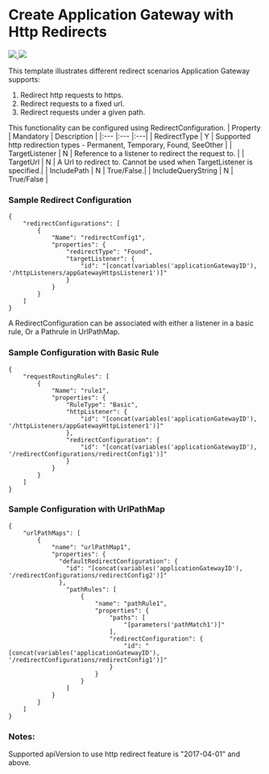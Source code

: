 # Create Application Gateway with Http Redirects

<a href="https://portal.azure.com/#create/Microsoft.Template/uri/https%3A%2F%2Fraw.githubusercontent.com%2FAzure%2Fazure-quickstart-templates%2Fmaster%2F101-application-gateway-redirect%2Fazuredeploy.json" target="_blank">
    <img src="http://azuredeploy.net/deploybutton.png"/>
</a>
<a href="http://armviz.io/#/?load=https%3A%2F%2Fraw.githubusercontent.com%2FAzure%2Fazure-quickstart-templates%2Fmaster%2F101-application-gateway-redirect%2Fazuredeploy.json" target="_blank">
    <img src="http://armviz.io/visualizebutton.png"/>
</a>

This template illustrates different redirect scenarios Application Gateway supports:

1. Redirect http requests to https.
2. Redirect requests to a fixed url.
3. Redirect requests under a given path.

This functionality can be configured using RedirectConfiguration.
| Property | Mandatory | Description |
|:--- |:--- |:---|
| RedirectType | Y | Supported http redirection types - Permanent, Temporary, Found, SeeOther |
| TargetListener | N | Reference to a listener to redirect the request to. |
| TargetUrl | N | A Url to redirect to. Cannot be used when TargetListener is specified.|
| IncludePath | N | True/False.|
| IncludeQueryString | N | True/False |

### Sample Redirect Configuration
```
{
    "redirectConfigurations": [
        {
            "Name": "redirectConfig1",
            "properties": {
                "redirectType": "Found",
                "targetListener": {
                    "id": "[concat(variables('applicationGatewayID'), '/httpListeners/appGatewayHttpsListener1')]"
                }
            }
        }
    ]
}
```
A RedirectConfiguration can be associated with either a listener in a basic rule, Or a Pathrule in UrlPathMap.

### Sample Configuration with Basic Rule
```
{
    "requestRoutingRules": [
        {
            "Name": "rule1",
            "properties": {
                "RuleType": "Basic",
                "httpListener": {
                    "id": "[concat(variables('applicationGatewayID'), '/httpListeners/appGatewayHttpListener1')]"
                },
                "redirectConfiguration": {
                    "id": "[concat(variables('applicationGatewayID'), '/redirectConfigurations/redirectConfig1')]"
                }
            }
        }
    ]
}
```

### Sample Configuration with UrlPathMap
```
{
    "urlPathMaps": [
        {
            "name": "urlPathMap1",
            "properties": {
              "defaultRedirectConfiguration": {
                "id": "[concat(variables('applicationGatewayID'), '/redirectConfigurations/redirectConfig2')]"
              },
                "pathRules": [
                    {
                        "name": "pathRule1",
                        "properties": {
                            "paths": [
                                "[parameters('pathMatch1')]"
                            ],
                            "redirectConfiguration": {
                                "id": "[concat(variables('applicationGatewayID'), '/redirectConfigurations/redirectConfig1')]"
                            }
                        }
                    }
                ]
            }
        }
    ]
}
```

### Notes:
Supported apiVersion to use http redirect feature is "2017-04-01" and above.

